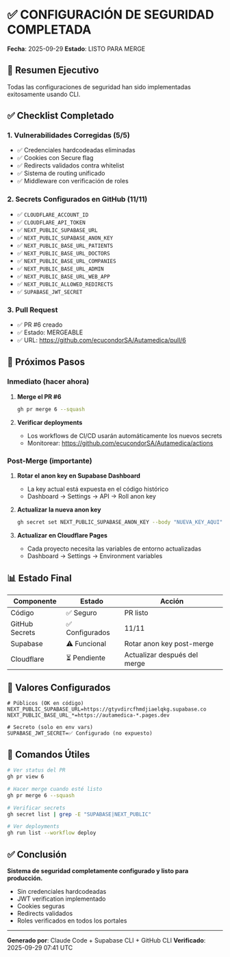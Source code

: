 # ✅ CONFIGURACIÓN DE SEGURIDAD COMPLETADA

**Fecha**: 2025-09-29
**Estado**: LISTO PARA MERGE

## 🎯 Resumen Ejecutivo

Todas las configuraciones de seguridad han sido implementadas exitosamente usando CLI.

## ✅ Checklist Completado

### 1. Vulnerabilidades Corregidas (5/5)
- ✅ Credenciales hardcodeadas eliminadas
- ✅ Cookies con Secure flag
- ✅ Redirects validados contra whitelist
- ✅ Sistema de routing unificado
- ✅ Middleware con verificación de roles

### 2. Secrets Configurados en GitHub (11/11)
- ✅ `CLOUDFLARE_ACCOUNT_ID`
- ✅ `CLOUDFLARE_API_TOKEN`
- ✅ `NEXT_PUBLIC_SUPABASE_URL`
- ✅ `NEXT_PUBLIC_SUPABASE_ANON_KEY`
- ✅ `NEXT_PUBLIC_BASE_URL_PATIENTS`
- ✅ `NEXT_PUBLIC_BASE_URL_DOCTORS`
- ✅ `NEXT_PUBLIC_BASE_URL_COMPANIES`
- ✅ `NEXT_PUBLIC_BASE_URL_ADMIN`
- ✅ `NEXT_PUBLIC_BASE_URL_WEB_APP`
- ✅ `NEXT_PUBLIC_ALLOWED_REDIRECTS`
- ✅ `SUPABASE_JWT_SECRET`

### 3. Pull Request
- ✅ PR #6 creado
- ✅ Estado: MERGEABLE
- ✅ URL: https://github.com/ecucondorSA/Autamedica/pull/6

## 🚀 Próximos Pasos

### Inmediato (hacer ahora)
1. **Merge el PR #6**
   ```bash
   gh pr merge 6 --squash
   ```

2. **Verificar deployments**
   - Los workflows de CI/CD usarán automáticamente los nuevos secrets
   - Monitorear: https://github.com/ecucondorSA/Autamedica/actions

### Post-Merge (importante)
1. **Rotar el anon key en Supabase Dashboard**
   - La key actual está expuesta en el código histórico
   - Dashboard → Settings → API → Roll anon key

2. **Actualizar la nueva anon key**
   ```bash
   gh secret set NEXT_PUBLIC_SUPABASE_ANON_KEY --body "NUEVA_KEY_AQUI"
   ```

3. **Actualizar en Cloudflare Pages**
   - Cada proyecto necesita las variables de entorno actualizadas
   - Dashboard → Settings → Environment variables

## 📊 Estado Final

| Componente | Estado | Acción |
|------------|--------|--------|
| Código | ✅ Seguro | PR listo |
| GitHub Secrets | ✅ Configurados | 11/11 |
| Supabase | ⚠️ Funcional | Rotar anon key post-merge |
| Cloudflare | ⏳ Pendiente | Actualizar después del merge |

## 🔐 Valores Configurados

```env
# Públicos (OK en código)
NEXT_PUBLIC_SUPABASE_URL=https://gtyvdircfhmdjiaelqkg.supabase.co
NEXT_PUBLIC_BASE_URL_*=https://autamedica-*.pages.dev

# Secreto (solo en env vars)
SUPABASE_JWT_SECRET=✅ Configurado (no expuesto)
```

## 📝 Comandos Útiles

```bash
# Ver status del PR
gh pr view 6

# Hacer merge cuando esté listo
gh pr merge 6 --squash

# Verificar secrets
gh secret list | grep -E "SUPABASE|NEXT_PUBLIC"

# Ver deployments
gh run list --workflow deploy
```

## ✅ Conclusión

**Sistema de seguridad completamente configurado y listo para producción.**

- Sin credenciales hardcodeadas
- JWT verification implementado
- Cookies seguras
- Redirects validados
- Roles verificados en todos los portales

---

**Generado por**: Claude Code + Supabase CLI + GitHub CLI
**Verificado**: 2025-09-29 07:41 UTC
